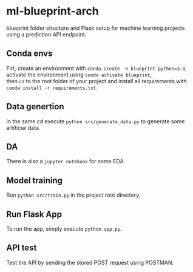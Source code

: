 # ml-blueprint-arch
 blueprint folder structure and Flask setup for machine learning projects using a prediction API endpoint.

## Conda envs
Firt, create an environment with
`conda create -n blueprint python=3.8`,\
activate the environment using
`conda activate blueprint`,\
then `cd` to the root folder of your project and install all requirements with 
`conda install -r requirements.txt`.

## Data genertion
In the same cd execute `python src/generate_data.py` to generate some artificial data.


## DA
There is also a `jupyter notebook` for some EDA.

## Model training
Run `python src/train.py` in the project root directory.


## Run Flask App
To run the app, simply execute `python app.py`.


## API test
Test the API by sending the stored POST request using POSTMAN.
